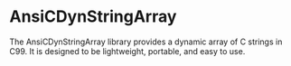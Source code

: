 # AnsiCDynStringArray
The AnsiCDynStringArray library provides a dynamic array of C strings in C99. It is designed to be lightweight, portable, and easy to use.
